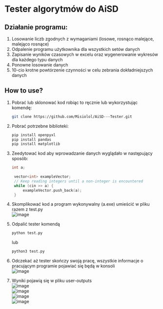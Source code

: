 # Tester algorytmów do AiSD 

## Działanie programu:
1. Losowanie liczb zgodnych z wymaganiami (losowe, rosnąco malejące, malejąco rosnące)
2. Odpalenie programu użytkownika dla wszystkich setów danych
3. Zapisanie wyników czasowych w excelu oraz wygenerowanie wykresów dla każdego typu danych
4. Ponowne losowanie danych
5. 10-cio krotne powtórzenie czynności w celu zebrania dokładniejszych danych

## How to use?
1. Pobrać lub sklonować kod robiąc to ręcznie lub wykorzystując komendę:
   ```bash
   git clone https://github.com/Misiolol/AiSD---Tester.git
   ```
2. Pobrać potrzebne biblioteki:
   ```bash
   pip install openpyxl
   pip install pandas
   pip install matplotlib
   ```
3. Zeedytować kod aby wprowadzanie danych wyglądało w następujący sposób:
   ```cpp
   int a;
    
    vector<int> exampleVector;
    // Keep reading integers until a non-integer is encountered
    while (cin >> a) {
        exampleVector.push_back(a);
    }
   ```
4. Skomplikować kod a program wykonywalny (a.exe) umieścić w pliku razem z test.py<br>
![image](https://github.com/user-attachments/assets/1a1d2df1-1988-40ea-a13f-24da5491cc45)<br>
5. Odpalić tester komendą
     ```bash
     python test.py
   ```
   lub
   ```bash
   python3 test.py
   ```
5. Odczekać aż tester skończy swoją pracę, wszystkie informacje o pracującym programie pojawiać się będą w konsoli<br>
![image](https://github.com/user-attachments/assets/8bbd533e-65c1-4f08-9c18-18feeb4d506f)

6. Wyniki pojawią się w pliku user-outputs <br>
 ![image](https://github.com/user-attachments/assets/b0519478-847f-4f8c-80ed-da1ecaae9d1a)<br>
 ![image](https://github.com/user-attachments/assets/a6114d21-0e7a-4551-b2d4-e55dd0d365c4)<br>
 ![image](https://github.com/user-attachments/assets/45980017-91e6-497e-874b-fa63db0b433e)<br>
 ![image](https://github.com/user-attachments/assets/02be0985-c137-42b4-addc-123bab9779ae)<br>

 

 






